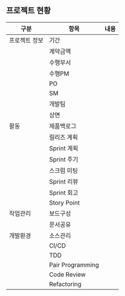 ## 프로젝트 현황

| 구분          | 항목             | 내용 |
| ------------- | ---------------- | ---- |
| 프로젝트 정보 | 기간             |      |
|               | 계약금액         |      |
|               | 수행부서         |      |
|               | 수행PM           |      |
|               | PO               |      |
|               | SM               |      |
|               | 개발팀           |      |
|               | 상면             |      |
| 활동          | 제품백로그       |      |
|               | 릴리즈 계획      |      |
|               | Sprint 계획      |      |
|               | Sprint 주기      |      |
|               | 스크럼 미팅      |      |
|               | Sprint 리뷰      |      |
|               | Sprint 회고      |      |
|               | Story Point      |      |
| 작업관리      | 보드구성         |      |
|               | 문서공유         |      |
| 개발환경      | 소스관리         |      |
|               | CI/CD            |      |
|               | TDD              |      |
|               | Pair Programming |      |
|               | Code Review      |      |
|               | Refactoring      |      |







